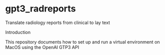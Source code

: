 # gpt3_radreports
Translate radiology reports from clinical to lay text

Introduction

This repository documents how to set up and run a virtual environment on MacOS using the OpenAI GTP3 API


